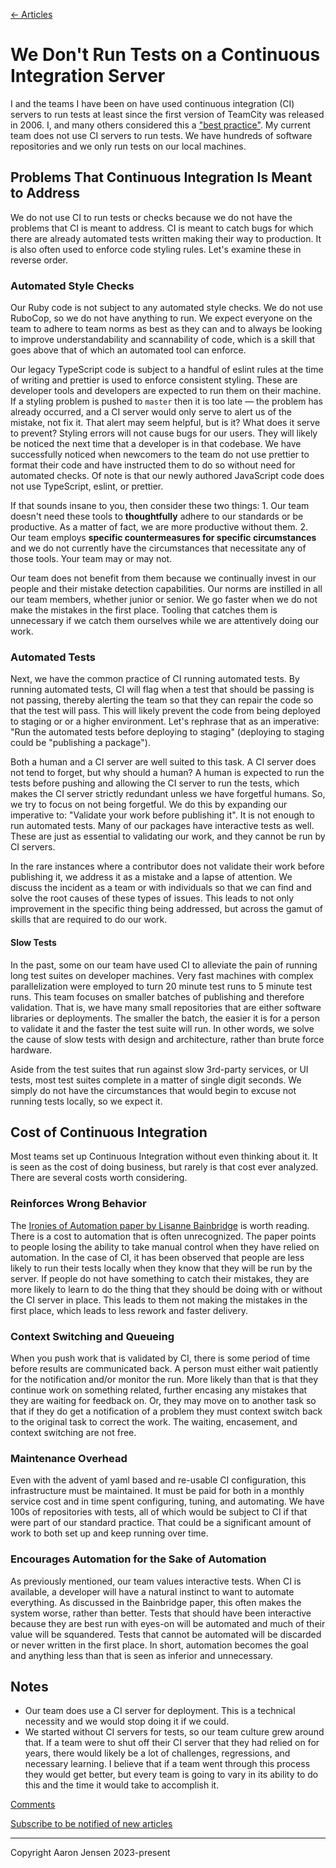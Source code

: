 [← Articles](README.md#articles)

# We Don't Run Tests on a Continuous Integration Server

I and the teams I have been on have used continuous integration (CI) servers to run tests at least since the first version of TeamCity was released in 2006. I, and many others considered this a ["best practice"](./best-practices.md). My current team does not use CI servers to run tests. We have hundreds of software repositories and we only run tests on our local machines.

## Problems That Continuous Integration Is Meant to Address

We do not use CI to run tests or checks because we do not have the problems that CI is meant to address. CI is meant to catch bugs for which there are already automated tests written making their way to production. It is also often used to enforce code styling rules. Let's examine these in reverse order.

### Automated Style Checks

Our Ruby code is not subject to any automated style checks. We do not use RuboCop, so we do not have anything to run. We expect everyone on the team to adhere to team norms as best as they can and to always be looking to improve understandability and scannability of code, which is a skill that goes above that of which an automated tool can enforce.

Our legacy TypeScript code is subject to a handful of eslint rules at the time of writing and prettier is used to enforce consistent styling. These are developer tools and developers are expected to run them on their machine. If a styling problem is pushed to `master` then it is too late — the problem has already occurred, and a CI server would only serve to alert us of the mistake, not fix it. That alert may seem helpful, but is it? What does it serve to prevent? Styling errors will not cause bugs for our users. They will likely be noticed the next time that a developer is in that codebase. We have successfully noticed when newcomers to the team do not use prettier to format their code and have instructed them to do so without need for automated checks. Of note is that our newly authored JavaScript code does not use TypeScript, eslint, or prettier.

If that sounds insane to you, then consider these two things: 1. Our team doesn't need these tools to **thoughtfully** adhere to our standards or be productive. As a matter of fact, we are more productive without them. 2. Our team employs **specific countermeasures for specific circumstances** and we do not currently have the circumstances that necessitate any of those tools. Your team may or may not.

Our team does not benefit from them because we continually invest in our people and their mistake detection capabilities. Our norms are instilled in all our team members, whether junior or senior. We go faster when we do not make the mistakes in the first place. Tooling that catches them is unnecessary if we catch them ourselves while we are attentively doing our work.

### Automated Tests

Next, we have the common practice of CI running automated tests. By running automated tests, CI will flag when a test that should be passing is not passing, thereby alerting the team so that they can repair the code so that the test will pass. This will likely prevent the code from being deployed to staging or or a higher environment. Let's rephrase that as an imperative: "Run the automated tests before deploying to staging" (deploying to staging could be "publishing a package").

Both a human and a CI server are well suited to this task. A CI server does not tend to forget, but why should a human? A human is expected to run the tests before pushing and allowing the CI server to run the tests, which makes the CI server strictly redundant unless we have forgetful humans. So, we try to focus on not being forgetful. We do this by expanding our imperative to: "Validate your work before publishing it". It is not enough to run automated tests. Many of our packages have interactive tests as well. These are just as essential to validating our work, and they cannot be run by CI servers.

In the rare instances where a contributor does not validate their work before publishing it, we address it as a mistake and a lapse of attention. We discuss the incident as a team or with individuals so that we can find and solve the root causes of these types of issues. This leads to not only improvement in the specific thing being addressed, but across the gamut of skills that are required to do our work.

#### Slow Tests

In the past, some on our team have used CI to alleviate the pain of running long test suites on developer machines. Very fast machines with complex parallelization were employed to turn 20 minute test runs to 5 minute test runs. This team focuses on smaller batches of publishing and therefore validation. That is, we have many small repositories that are either software libraries or deployments. The smaller the batch, the easier it is for a person to validate it and the faster the test suite will run. In other words, we solve the cause of slow tests with design and architecture, rather than brute force hardware.

Aside from the test suites that run against slow 3rd-party services, or UI tests, most test suites complete in a matter of single digit seconds. We simply do not have the circumstances that would begin to excuse not running tests locally, so we expect it.

## Cost of Continuous Integration

Most teams set up Continuous Integration without even thinking about it. It is seen as the cost of doing business, but rarely is that cost ever analyzed. There are several costs worth considering.

### Reinforces Wrong Behavior

The [Ironies of Automation paper by Lisanne Bainbridge](https://ckrybus.com/static/papers/Bainbridge_1983_Automatica.pdf) is worth reading. There is a cost to automation that is often unrecognized. The paper points to people losing the ability to take manual control when they have relied on automation. In the case of CI, it has been observed that people are less likely to run their tests locally when they know that they will be run by the server. If people do not have something to catch their mistakes, they are more likely to learn to do the thing that they should be doing with or without the CI server in place. This leads to them not making the mistakes in the first place, which leads to less rework and faster delivery.

### Context Switching and Queueing

When you push work that is validated by CI, there is some period of time before results are communicated back. A person must either wait patiently for the notification and/or monitor the run. More likely than that is that they continue work on something related, further encasing any mistakes that they are waiting for feedback on. Or, they may move on to another task so that if they do get a notification of a problem they must context switch back to the original task to correct the work. The waiting, encasement, and context switching are not free.

### Maintenance Overhead

Even with the advent of yaml based and re-usable CI configuration, this infrastructure must be maintained. It must be paid for both in a monthly service cost and in time spent configuring, tuning, and automating. We have 100s of repositories with tests, all of which would be subject to CI if that were part of our standard practice. That could be a significant amount of work to both set up and keep running over time.

### Encourages Automation for the Sake of Automation

As previously mentioned, our team values interactive tests. When CI is available, a developer will have a natural instinct to want to automate everything. As discussed in the Bainbridge paper, this often makes the system worse, rather than better. Tests that should have been interactive because they are best run with eyes-on will be automated and much of their value will be squandered. Tests that cannot be automated will be discarded or never written in the first place. In short, automation becomes the goal and anything less than that is seen as inferior and unnecessary.

## Notes

- Our team does use a CI server for deployment. This is a technical necessity and we would stop doing it if we could.
- We started without CI servers for tests, so our team culture grew around that. If a team were to shut off their CI server that they had relied on for years, there would likely be a lot of challenges, regressions, and necessary learning. I believe that if a team went through this process they would get better, but every team is going to vary in its ability to do this and the time it would take to accomplish it.

[Comments](https://github.com/aaronjensen/software-development/discussions/3)

[Subscribe to be notified of new articles](https://github.com/aaronjensen/software-development/discussions/8)

---

Copyright Aaron Jensen 2023-present
